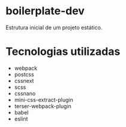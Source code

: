 # boilerplate-dev
Estrutura inicial de um projeto estático.

# Tecnologias utilizadas
* webpack
* postcss
* cssnext
* scss
* cssnano
* mini-css-extract-plugin
* terser-webpack-plugin
* babel
* eslint
